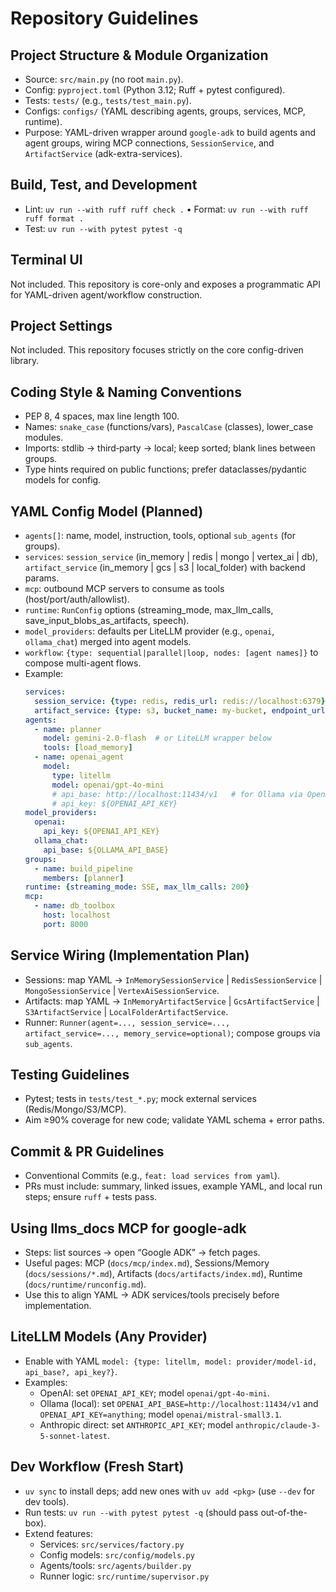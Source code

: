 # Repository Guidelines

## Project Structure & Module Organization
- Source: `src/main.py` (no root `main.py`).
- Config: `pyproject.toml` (Python 3.12; Ruff + pytest configured).
- Tests: `tests/` (e.g., `tests/test_main.py`).
- Configs: `configs/` (YAML describing agents, groups, services, MCP, runtime).
- Purpose: YAML-driven wrapper around `google-adk` to build agents and agent groups, wiring MCP connections, `SessionService`, and `ArtifactService` (adk-extra-services).

## Build, Test, and Development
- Lint: `uv run --with ruff ruff check .`  •  Format: `uv run --with ruff ruff format .`
- Test: `uv run --with pytest pytest -q`

## Terminal UI
Not included. This repository is core-only and exposes a programmatic API for YAML-driven agent/workflow construction.

## Project Settings
Not included. This repository focuses strictly on the core config-driven library.

## Coding Style & Naming Conventions
- PEP 8, 4 spaces, max line length 100.
- Names: `snake_case` (functions/vars), `PascalCase` (classes), lower_case modules.
- Imports: stdlib → third‑party → local; keep sorted; blank lines between groups.
- Type hints required on public functions; prefer dataclasses/pydantic models for config.

## YAML Config Model (Planned)
- `agents[]`: name, model, instruction, tools, optional `sub_agents` (for groups).
- `services`: `session_service` (in_memory | redis | mongo | vertex_ai | db), `artifact_service` (in_memory | gcs | s3 | local_folder) with backend params.
- `mcp`: outbound MCP servers to consume as tools (host/port/auth/allowlist).
- `runtime`: `RunConfig` options (streaming_mode, max_llm_calls, save_input_blobs_as_artifacts, speech).
- `model_providers`: defaults per LiteLLM provider (e.g., `openai`, `ollama_chat`) merged into agent models.
 - `workflow`: `{type: sequential|parallel|loop, nodes: [agent names]}` to compose multi-agent flows.
- Example:
  ```yaml
  services:
    session_service: {type: redis, redis_url: redis://localhost:6379}
    artifact_service: {type: s3, bucket_name: my-bucket, endpoint_url: https://s3.amazonaws.com}
  agents:
    - name: planner
      model: gemini-2.0-flash  # or LiteLLM wrapper below
      tools: [load_memory]
    - name: openai_agent
      model:
        type: litellm
        model: openai/gpt-4o-mini
        # api_base: http://localhost:11434/v1   # for Ollama via OpenAI shim
        # api_key: ${OPENAI_API_KEY}
  model_providers:
    openai:
      api_key: ${OPENAI_API_KEY}
    ollama_chat:
      api_base: ${OLLAMA_API_BASE}
  groups:
    - name: build_pipeline
      members: [planner]
  runtime: {streaming_mode: SSE, max_llm_calls: 200}
  mcp:
    - name: db_toolbox
      host: localhost
      port: 8000
  ```

## Service Wiring (Implementation Plan)
- Sessions: map YAML → `InMemorySessionService` | `RedisSessionService` | `MongoSessionService` | `VertexAiSessionService`.
- Artifacts: map YAML → `InMemoryArtifactService` | `GcsArtifactService` | `S3ArtifactService` | `LocalFolderArtifactService`.
- Runner: `Runner(agent=..., session_service=..., artifact_service=..., memory_service=optional)`; compose groups via `sub_agents`.

## Testing Guidelines
- Pytest; tests in `tests/test_*.py`; mock external services (Redis/Mongo/S3/MCP).
- Aim ≥90% coverage for new code; validate YAML schema + error paths.

## Commit & PR Guidelines
- Conventional Commits (e.g., `feat: load services from yaml`).
- PRs must include: summary, linked issues, example YAML, and local run steps; ensure `ruff` + tests pass.

## Using llms_docs MCP for google-adk
- Steps: list sources → open “Google ADK” → fetch pages.
- Useful pages: MCP (`docs/mcp/index.md`), Sessions/Memory (`docs/sessions/*.md`), Artifacts (`docs/artifacts/index.md`), Runtime (`docs/runtime/runconfig.md`).
- Use this to align YAML → ADK services/tools precisely before implementation.

## LiteLLM Models (Any Provider)
- Enable with YAML `model: {type: litellm, model: provider/model-id, api_base?, api_key?}`.
- Examples:
  - OpenAI: set `OPENAI_API_KEY`; model `openai/gpt-4o-mini`.
  - Ollama (local): set `OPENAI_API_BASE=http://localhost:11434/v1` and `OPENAI_API_KEY=anything`; model `openai/mistral-small3.1`.
  - Anthropic direct: set `ANTHROPIC_API_KEY`; model `anthropic/claude-3-5-sonnet-latest`.

## Dev Workflow (Fresh Start)
- `uv sync` to install deps; add new ones with `uv add <pkg>` (use `--dev` for dev tools).
- Run tests: `uv run --with pytest pytest -q` (should pass out-of-the-box).
- Extend features:
  - Services: `src/services/factory.py`
  - Config models: `src/config/models.py`
  - Agents/tools: `src/agents/builder.py`
  - Runner logic: `src/runtime/supervisor.py`
